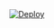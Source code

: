 <a href="https://heroku.com/deploy?template=https://github.com/FlosumPMD/NodePMD/tree/test">
  <img src="https://www.herokucdn.com/deploy/button.svg" alt="Deploy">
</a>
